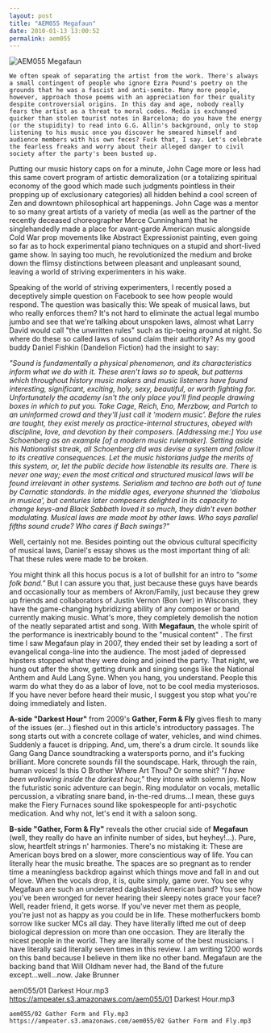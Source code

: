 ```yaml
---
layout: post
title: "AEM055 Megafaun"
date: 2010-01-13 13:00:52
permalink: aem055
---
```

![AEM055 Megafaun](https://ampeater.s3.amazonaws.com/aem055/Megafaun.jpg)

    We often speak of separating the artist from the work. There's always a small contingent of people who ignore Ezra Pound's poetry on the grounds that he was a fascist and anti-semite. Many more people, however, approach those poems with an appreciation for their quality despite controversial origins. In this day and age, nobody really fears the artist as a threat to moral codes. Media is exchanged quicker than stolen tourist notes in Barcelona; do you have the energy (or the stupidity) to read into G.G. Allin's background, only to stop listening to his music once you discover he smeared himself and audience members with his own feces? Fuck that, I say. Let's celebrate the fearless freaks and worry about their alleged danger to civil society after the party's been busted up.

Putting our music history caps on for a minute, John Cage more or less had this same covert program of artistic demoralization (or a totalizing spiritual economy of the good which made such judgments pointless in their propping up of exclusionary categories) all hidden behind a cool screen of Zen and downtown philosophical art happenings. John Cage was a mentor to so many great artists of a variety of media (as well as the partner of the recently deceased choreographer Merce Cunningham) that he singlehandedly made a place for avant-garde American music alongside Cold War prop movements like Abstract Expressionist painting, even going so far as to hock experimental piano techniques on a stupid and short-lived game show. In saying too much, he revolutionized the medium and broke down the flimsy distinctions between pleasant and unpleasant sound, leaving a world of striving experimenters in his wake.

Speaking of the world of striving experimenters, I recently posed a deceptively simple question on Facebook to see how people would respond. The question was basically this: We speak of musical laws, but who really enforces them? It's not hard to eliminate the actual legal mumbo jumbo and see that we're talking about unspoken laws, almost what Larry David would call "the unwritten rules" such as tip-toeing around at night. So where do these so called laws of sound claim their authority? As my good buddy Daniel Fishkin (Dandelion Fiction) had the insight to say:

_"Sound is fundamentally a physical phenomenon, and its characteristics inform what we do with it. These aren't laws so to speak, but patterns which throughout history music makers and music listeners have found interesting, significant, exciting, holy, sexy, beautiful, or worth fighting for. Unfortunately the academy isn't the only place you'll find people drawing boxes in which to put you. Take Cage, Reich, Eno, Merzbow, and Partch to an uninformed crowd and they'll just call it 'modern music'. Before the rules are taught, they exist merely as practice-internal structures, obeyed with discipline, love, and devotion by their composers. \[Addressing me:\] You use Schoenberg as an example \[of a modern music rulemaker\]. Setting aside his Nationalist streak, all Schoenberg did was devise a system and follow it to its creative consequences. Let the music historians judge the merits of this system, or, let the public decide how listenable its results are. There is never one way; even the most critical and structured musical laws will be found irrelevant in other systems. Serialism and techno are both out of tune by Carnatic standards. In the middle ages, everyone shunned the 'diabolus in musica', but centuries later composers delighted in its capacity to change keys-and Black Sabbath loved it so much, they didn't even bother modulating. Musical laws are made moot by other laws. Who says parallel fifths sound crude? Who cares if Bach swings?"_

Well, certainly not me. Besides pointing out the obvious cultural specificity of musical laws, Daniel's essay shows us the most important thing of all: That these rules were made to be broken.

You might think all this hocus pocus is a lot of bullshit for an intro to _"some folk band."_ But I can assure you that, just because these guys have beards and occasionally tour as members of Akron/Family, just because they grew up friends and collaborators of Justin Vernon (Bon Iver) in Wisconsin, they have the game-changing hybridizing ability of any composer or band currently making music. What's more, they completely demolish the notion of the neatly separated artist and song. With **Megafaun**, the whole spirit of the performance is inextricably bound to the "musical content" . The first time I saw Megafaun play in 2007, they ended their set by leading a sort of evangelical conga-line into the audience. The most jaded of depressed hipsters stopped what they were doing and joined the party. That night, we hung out after the show, getting drunk and singing songs like the National Anthem and Auld Lang Syne. When you hang, you understand. People this warm do what they do as a labor of love, not to be cool media mysteriosos. If you have never before heard their music, I suggest you stop what you're doing immediately and listen.

**A-side "Darkest Hour"** from 2009's **Gather, Form & Fly** gives flesh to many of the issues (er...) fleshed out in this article's introductory passages. The song starts out with a concrete collage of water, vehicles, and wind chimes. Suddenly a faucet is dripping. And, um, there's a drum circle. It sounds like Gang Gang Dance soundtracking a watersports porno, and it's fucking brilliant. More concrete sounds fill the soundscape. Hark, through the rain, human voices! Is this O Brother Where Art Thou? Or some shit? _"I have been wallowing inside the darkest hour,"_ they intone with solemn joy. Now the futuristic sonic adventure can begin. Ring modulator on vocals, metallic percussion, a vibrating snare band, in-the-red drums...I mean, these guys make the Fiery Furnaces sound like spokespeople for anti-psychotic medication. And why not, let's end it with a saloon song.

**B-side "Gather, Form & Fly"** reveals the other crucial side of **Megafaun** (well, they really do have an infinite number of sides, but heyhey!...). Pure, slow, heartfelt strings n' harmonies. There's no mistaking it: These are American boys bred on a slower, more conscientious way of life. You can literally hear the music breathe. The spaces are so pregnant as to render time a meaningless backdrop against which things move and fall in and out of love. When the vocals drop, it is, quite simply, game over. You see why Megafaun are such an underrated dagblasted American band? You see how you've been wronged for never hearing their sleepy notes grace your face? Well, reader friend, it gets worse. If you've never met them as people, you're just not as happy as you could be in life. These motherfuckers bomb sorrow like sucker MCs all day. They have literally lifted me out of deep biological depression on more than one occasion. They are literally the nicest people in the world. They are literally some of the best musicians. I have literally said literally seven times in this review. I am writing 1200 words on this band because I believe in them like no other band. Megafaun are the backing band that Will Oldham never had, the Band of the future except...well...now. Jake Brunner
  
  aem055/01 Darkest Hour.mp3
    https://ampeater.s3.amazonaws.com/aem055/01 Darkest Hour.mp3
    
    aem055/02 Gather Form and Fly.mp3
    https://ampeater.s3.amazonaws.com/aem055/02 Gather Form and Fly.mp3
    
    